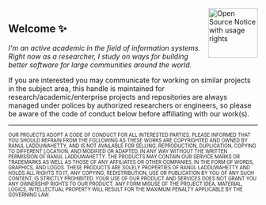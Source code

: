 <!-- ![Open Source Notice](https://github.com/LRANUL/RPLS/blob/master/images/sphere.png)  -->

<img align="right" alt="Open Source Notice with usage rights" width="100" height="100" src="https://github.com/LRANUL/RPLS/blob/master/images/sphere.png">

## Welcome ✨

_I'm an active academic in the field of information systems. Right now as a researcher, I study on ways for building better software for large communities around the world._

If you are interested you may communicate for working on similar projects in the subject area, this handle is maintained for research/academic/enterprise projects and repositories are always managed under polices by authorized researchers or engineers, so please be aware of the code of conduct below before affiliating with our work(s).


----

<sub><sub>
OUR PROJECTS ADOPT A CODE OF CONDUCT FOR ALL INTERESTED PARTIES. PLEASE INFORMED THAT YOU SHOULD REFRAIN FROM THE FOLLOWING AS THESE WORKS ARE COPYRIGHTED AND OWNED BY RANUL LADDUWAHETTY, AND IS NOT AVAILABLE FOR SELLING, REPRODUCTION, DUPLICATION, COPYING TO DIFFERENT LOCATION, AND MODIFIED OR ADAPTED, IN ANY WAY WITHOUT THE WRITTEN PERMISSION OF RANUL LADDUWAHETTY. THE PRODUCTS MAY CONTAIN OUR SERVICE MARKS OR TRADEMARKS AS WELL AS THOSE OF ANY AFFILIATES OR OTHER COMPANIES, IN THE FORM OF WORDS, GRAPHICS, AND LOGOS. THESE PRODUCTS ARE SOLELY PROPERTIES OF RANUL LADDUWAHETTY AND HOLDS ALL RIGHTS TO IT, ANY COPYING, REDISTRIBUTION, USE OR PUBLICATION BY YOU OF ANY SUCH CONTENT, IS STRICTLY PROHIBITED. YOUR USE OF OUR PRODUCT AND SERVICES DOES NOT GRANT YOU ANY OWNERSHIP RIGHTS TO OUR PRODUCT. ANY FORM MISUSE OF THE PROJECT IDEA, MATERIAL, LOGICS, INTELLECTUAL PROPERTY WILL RESULT FOR THE MAXIMUM PENALTY APPLICABLE BY THE GOVERNING LAW.
 <sub><sub>
